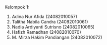 Kelompok 1:

1. Adina Nur Afida (24082010057)
2. Talitha Nabila Candra (24082010061)
3. Nadia Ardiyanti Sutrisno (24082010065)
4. Hafizh Ramadhan (24082010070)
5. M. Mirza Hakim Pandiangan (24082010072)
